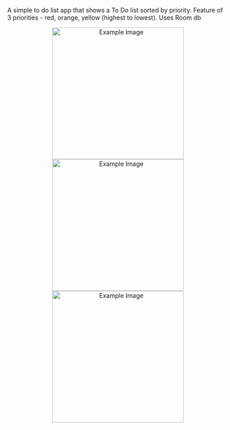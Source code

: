 
A simple to do list app that shows a To Do list sorted by priority. 
Feature of 3 priorities - red, orange, yellow (highest to lowest).
Uses Room db

<p align="center">
  <img src="https://github.com/shivanshuraj/Time-To-Do/assets/73875083/b62c7346-4cb8-4e0d-a653-494be879591b" alt="Example Image" width="300">
  <img src="https://github.com/shivanshuraj/Time-To-Do/assets/73875083/bc348afc-b766-4c41-a001-4e4908d1a209" alt="Example Image" width="300">
  <img src="https://github.com/shivanshuraj/Time-To-Do/assets/73875083/a933a202-bf13-45fb-a4a2-2051bf1b71af" alt="Example Image" width="300">

</p>

